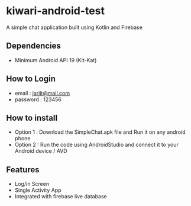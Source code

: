 # kiwari-android-test
A simple chat application built using Kotlin and Firebase

## Dependencies
* Minimum Android API 19 (Kit-Kat)

## How to Login
* email : jarjit@mail.com
* password : 123456

## How to install
* Option 1 : Download the SimpleChat.apk file and Run it on any android phone
* Option 2 : Run the code using AndroidStudio and connect it to your Android device / AVD

## Features
* Log/in Screen
* Single Activity App
* Integrated with firebase live database
